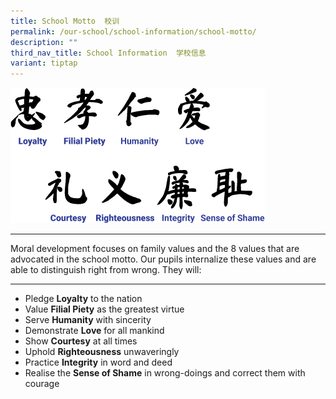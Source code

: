 ```yaml
---
title: School Motto  校训
permalink: /our-school/school-information/school-motto/
description: ""
third_nav_title: School Information  学校信息
variant: tiptap
---
```

![](/images/motto.png)

------------------------------------------------------------------------------------------------------------------------
Moral development focuses on family values and the 8 values that are advocated in the school motto. Our pupils internalize these values and are able to distinguish right from wrong. They will:  
  

------------------------------------------------------------------------------------------------------------------------------------------------------------------------------------------------------

*   Pledge **Loyalty** to the nation
*   Value **Filial Piety** as the greatest virtue
*   Serve **Humanity** with sincerity
*   Demonstrate **Love** for all mankind
*   Show **Courtesy** at all times
*   Uphold **Righteousness** unwaveringly
*   Practice **Integrity** in word and deed
*   Realise the **Sense of Shame** in wrong-doings and correct them with courage